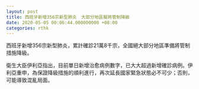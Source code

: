 ```yaml
---
layout: post
title: 西班牙新增356宗新型肺炎　大部分地區擬將管制降級
date: 2020-05-05 00:06:44.000000000 +08:00
categories: rthk
---
```


西班牙新增356宗新型肺炎，累計確診21萬8千宗，全國絕大部分地區準備將管制措施降級。

衛生大臣伊利亞指出，目前單日新增治愈病例數字，已大大超過新增確診病例。伊利亞重申，為保證降級措施的順利進行，再次延長國家緊急狀態必不可少；否則，可能導致混亂局面。
